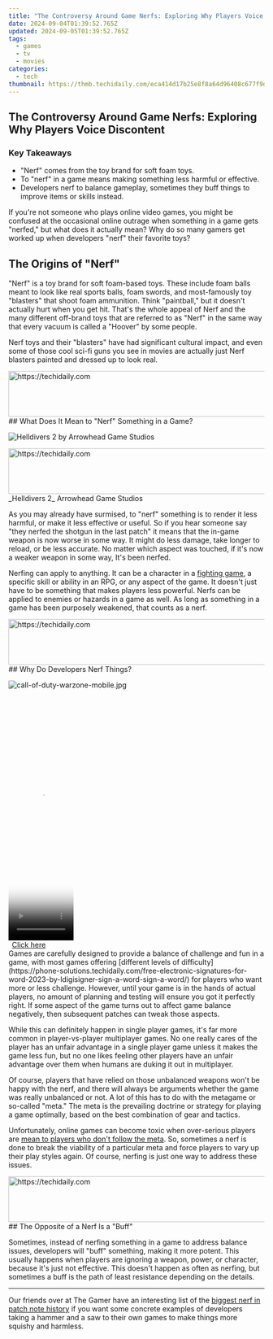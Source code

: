 ```yaml
---
title: "The Controversy Around Game Nerfs: Exploring Why Players Voice Discontent"
date: 2024-09-04T01:39:52.765Z
updated: 2024-09-05T01:39:52.765Z
tags:
  - games
  - tv
  - movies
categories:
  - tech
thumbnail: https://thmb.techidaily.com/eca414d17b25e8f8a64d96408c677f9d5871694def811f8f7c4b963f5242cb3d.jpg
---
```


## The Controversy Around Game Nerfs: Exploring Why Players Voice Discontent

### Key Takeaways

* "Nerf" comes from the toy brand for soft foam toys.
* To "nerf" in a game means making something less harmful or effective.
* Developers nerf to balance gameplay, sometimes they buff things to improve items or skills instead.

 If you're not someone who plays online video games, you might be confused at the occasional online outrage when something in a game gets "nerfed," but what does it actually mean? Why do so many gamers get worked up when developers "nerf" their favorite toys?

##  The Origins of "Nerf"

 "Nerf" is a toy brand for soft foam-based toys. These include foam balls meant to look like real sports balls, foam swords, and most-famously toy "blasters" that shoot foam ammunition. Think "paintball," but it doesn't actually hurt when you get hit. That's the whole appeal of Nerf and the many different off-brand toys that are referred to as "Nerf" in the same way that every vacuum is called a "Hoover" by some people.

 Nerf toys and their "blasters" have had significant cultural impact, and even some of those cool sci-fi guns you see in movies are actually just Nerf blasters painted and dressed up to look real.

<!-- affiliate ads begin -->
<a href="https://laganoo.pxf.io/c/5597632/1528703/16446" target="_top" id="1528703">
  <img src="//a.impactradius-go.com/display-ad/16446-1528703" border="0" alt="https://techidaily.com" width="728" height="90"/>
</a>
<img height="0" width="0" src="https://laganoo.pxf.io/i/5597632/1528703/16446" style="position:absolute;visibility:hidden;" border="0" />
<!-- affiliate ads end -->
##  What Does It Mean to "Nerf" Something in a Game?

![Helldivers 2 by Arrowhead Game Studios](https://static1.howtogeekimages.com/wordpress/wp-content/uploads/2024/03/helldivers2.jpg) 

<!-- affiliate ads begin -->
<a href="https://appsumo.8odi.net/c/5597632/2068412/7443" target="_top" id="2068412">
  <img src="//a.impactradius-go.com/display-ad/7443-2068412" border="0" alt="https://techidaily.com" width="728" height="90"/>
</a>
<img height="0" width="0" src="https://appsumo.8odi.net/i/5597632/2068412/7443" style="position:absolute;visibility:hidden;" border="0" />
<!-- affiliate ads end -->
_Helldivers 2_  
Arrowhead Game Studios

 As you may already have surmised, to "nerf" something is to render it less harmful, or make it less effective or useful. So if you hear someone say "they nerfed the shotgun in the last patch" it means that the in-game weapon is now worse in some way. It might do less damage, take longer to reload, or be less accurate. No matter which aspect was touched, if it's now a weaker weapon in some way, It's been nerfed.

 Nerfing can apply to anything. It can be a character in a [fighting game](https://iphone-unlock.techidaily.com/how-do-you-unlock-your-apple-iphone-11-pro-learn-all-4-methods-drfone-by-drfone-ios/), a specific skill or ability in an RPG, or any aspect of the game. It doesn't just have to be something that makes players less powerful. Nerfs can be applied to enemies or hazards in a game as well. As long as something in a game has been purposely weakened, that counts as a nerf.

<!-- affiliate ads begin -->
<a href="https://appsumo.8odi.net/c/5597632/2123750/7443" target="_top" id="2123750">
  <img src="//a.impactradius-go.com/display-ad/7443-2123750" border="0" alt="https://techidaily.com" width="728" height="90"/>
</a>
<img height="0" width="0" src="https://appsumo.8odi.net/i/5597632/2123750/7443" style="position:absolute;visibility:hidden;" border="0" />
<!-- affiliate ads end -->
##  Why Do Developers Nerf Things?

![call-of-duty-warzone-mobile.jpg](https://static1.howtogeekimages.com/wordpress/wp-content/uploads/sharedimages/2024/05/call-of-duty-warzone-mobile.jpg) 

<!-- affiliate ads begin -->
<span id="1993651">
					<video width="128" height="480" style="cursor:pointer"
           poster="//a.impactradius-go.com/display-clicktoplayimage/1993651.png"
           onclick="if(!this.playClicked){this.play();this.setAttribute('controls',true);this.playClicked=true;}">
	   <source src="//a.impactradius-go.com/display-ad/22993-1993651">
	   <img src="//a.impactradius-go.com/display-clicktoplayimage/1993651.png" style="border: none; height: 100%; width: 100%; object-fit: contain">
	</video>
	<div style="width:80px;text-align:center"><a href="javascript:window.open(decodeURIComponent('https%3A%2F%2Fhomestyler.sjv.io%2Fc%2F5597632%2F1993651%2F22993'), '_blank');void(0);">Click here</a></div>
</span>
<img height="0" width="0" src="https://imp.pxf.io/i/5597632/1993651/22993" style="position:absolute;visibility:hidden;" border="0" />
<!-- affiliate ads end -->
 Games are carefully designed to provide a balance of challenge and fun in a game, with most games offering [different levels of difficulty](https://phone-solutions.techidaily.com/free-electronic-signatures-for-word-2023-by-ldigisigner-sign-a-word-sign-a-word/) for players who want more or less challenge. However, until your game is in the hands of actual players, no amount of planning and testing will ensure you got it perfectly right. If some aspect of the game turns out to affect game balance negatively, then subsequent patches can tweak those aspects.

 While this can definitely happen in single player games, it's far more common in player-vs-player multiplayer games. No one really cares of the player has an unfair advantage in a single player game unless it makes the game less fun, but no one likes feeling other players have an unfair advantage over them when humans are duking it out in multiplayer.

 Of course, players that have relied on those unbalanced weapons won't be happy with the nerf, and there will always be arguments whether the game was really unbalanced or not. A lot of this has to do with the metagame or so-called "meta." The meta is the prevailing doctrine or strategy for playing a game optimally, based on the best combination of gear and tactics.

 Unfortunately, online games can become toxic when over-serious players are [mean to players who don't follow the meta](https://www.ign.com/articles/helldivers-2-players-are-kicking-teammates-who-dont-have-meta-loadouts). So, sometimes a nerf is done to break the viability of a particular meta and force players to vary up their play styles again. Of course, nerfing is just one way to address these issues.

<!-- affiliate ads begin -->
<a href="https://aligracehair.sjv.io/c/5597632/1997680/19272" target="_top" id="1997680">
  <img src="//a.impactradius-go.com/display-ad/19272-1997680" border="0" alt="https://techidaily.com" width="728" height="90"/>
</a>
<img height="0" width="0" src="https://aligracehair.sjv.io/i/5597632/1997680/19272" style="position:absolute;visibility:hidden;" border="0" />
<!-- affiliate ads end -->
##  The Opposite of a Nerf Is a "Buff"

 Sometimes, instead of nerfing something in a game to address balance issues, developers will "buff" something, making it more potent. This usually happens when players are ignoring a weapon, power, or character, because it's just not effective. This doesn't happen as often as nerfing, but sometimes a buff is the path of least resistance depending on the details.

---

 Our friends over at The Gamer have an interesting list of the [biggest nerf in patch note history](https://www.thegamer.com/biggest-nerfs-patch-note-history/) if you want some concrete examples of developers taking a hammer and a saw to their own games to make things more squishy and harmless.

<ins class="adsbygoogle"
     style="display:block"
     data-ad-format="autorelaxed"
     data-ad-client="ca-pub-7571918770474297"
     data-ad-slot="1223367746"></ins>



<ins class="adsbygoogle"
     style="display:block"
     data-ad-client="ca-pub-7571918770474297"
     data-ad-slot="8358498916"
     data-ad-format="auto"
     data-full-width-responsive="true"></ins>


